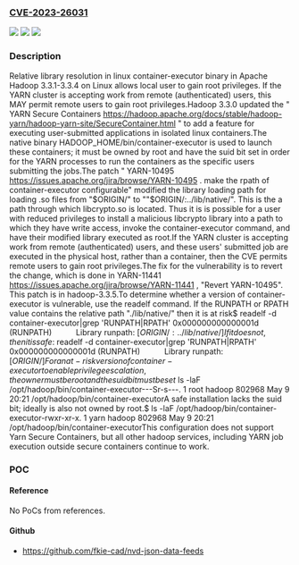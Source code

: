 ### [CVE-2023-26031](https://cve.mitre.org/cgi-bin/cvename.cgi?name=CVE-2023-26031)
![](https://img.shields.io/static/v1?label=Product&message=Apache%20Hadoop&color=blue)
![](https://img.shields.io/static/v1?label=Version&message=3.3.1%3C%203.3.5%20&color=brighgreen)
![](https://img.shields.io/static/v1?label=Vulnerability&message=CWE-426%20Untrusted%20Search%20Path&color=brighgreen)

### Description

Relative library resolution in linux container-executor binary in Apache Hadoop 3.3.1-3.3.4 on Linux allows local user to gain root privileges. If the YARN cluster is accepting work from remote (authenticated) users, this MAY permit remote users to gain root privileges.Hadoop 3.3.0 updated the " YARN Secure Containers https://hadoop.apache.org/docs/stable/hadoop-yarn/hadoop-yarn-site/SecureContainer.html " to add a feature for executing user-submitted applications in isolated linux containers.The native binary HADOOP_HOME/bin/container-executor is used to launch these containers; it must be owned by root and have the suid bit set in order for the YARN processes to run the containers as the specific users submitting the jobs.The patch " YARN-10495 https://issues.apache.org/jira/browse/YARN-10495 . make the rpath of container-executor configurable" modified the library loading path for loading .so files from "$ORIGIN/" to ""$ORIGIN/:../lib/native/". This is the a path through which libcrypto.so is located. Thus it is is possible for a user with reduced privileges to install a malicious libcrypto library into a path to which they have write access, invoke the container-executor command, and have their modified library executed as root.If the YARN cluster is accepting work from remote (authenticated) users, and these users' submitted job are executed in the physical host, rather than a container, then the CVE permits remote users to gain root privileges.The fix for the vulnerability is to revert the change, which is done in  YARN-11441 https://issues.apache.org/jira/browse/YARN-11441 , "Revert YARN-10495". This patch is in hadoop-3.3.5.To determine whether a version of container-executor is vulnerable, use the readelf command. If the RUNPATH or RPATH value contains the relative path "./lib/native/" then it  is at risk$ readelf -d container-executor|grep 'RUNPATH\|RPATH' 0x000000000000001d (RUNPATH)            Library runpath: [$ORIGIN/:../lib/native/]If it does not, then it is safe:$ readelf -d container-executor|grep 'RUNPATH\|RPATH' 0x000000000000001d (RUNPATH)            Library runpath: [$ORIGIN/]For an at-risk version of container-executor to enable privilege escalation, the owner must be root and the suid bit must be set$ ls -laF /opt/hadoop/bin/container-executor---Sr-s---. 1 root hadoop 802968 May 9 20:21 /opt/hadoop/bin/container-executorA safe installation lacks the suid bit; ideally is also not owned by root.$ ls -laF /opt/hadoop/bin/container-executor-rwxr-xr-x. 1 yarn hadoop 802968 May 9 20:21 /opt/hadoop/bin/container-executorThis configuration does not support Yarn Secure Containers, but all other hadoop services, including YARN job execution outside secure containers continue to work.

### POC

#### Reference
No PoCs from references.

#### Github
- https://github.com/fkie-cad/nvd-json-data-feeds


